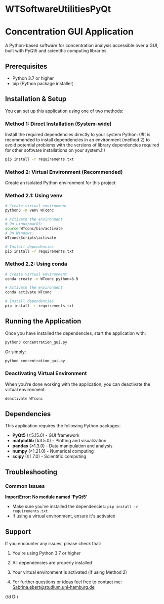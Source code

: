 # WTSoftwareUtilitiesPyQt

# Concentration GUI Application

A Python-based software for concentration analysis accessible over a GUI,  built with PyQt5 and scientific computing libraries.

## Prerequisites

- Python 3.7 or higher
- pip (Python package installer)

## Installation & Setup

You can set up this application using one of two methods:

### Method 1: Direct Installation (System-wide)

Install the required dependencies directly to your system Python:
(!!It is recommended to install dependencies in an environment (method 2) to avoid potential problems with the versions of library dependencies required for other software installations on your system.!!)

```bash
pip install -r requirements.txt
```

### Method 2: Virtual Environment (Recommended)

Create an isolated Python environment for this project:

### Method 2.1: Using venv 

```bash
# Create virtual environment
python3 -m venv WTconc

# Activate the environment
# On Linux/macOS:
source WTconc/bin/activate
# On Windows:
WTconc\Scripts\activate

# Install dependencies
pip install -r requirements.txt
```

### Method 2.2: Using conda 

```bash
# Create virtual environment
conda create -n WTconc python=3.9

# Activate the environment
conda activate WTconc

# Install dependencies
pip install -r requirements.txt
```

## Running the Application

Once you have installed the dependencies, start the application with:

```bash
python3 concentration_gui.py
```

Or simply:

```bash
python concentration_gui.py
```


### Deactivating Virtual Environment

When you're done working with the application, you can deactivate the virtual environment:

```bash
deactivate WTconc
```

## Dependencies

This application requires the following Python packages:

- **PyQt5** (≥5.15.0) - GUI framework
- **matplotlib** (≥3.5.0) - Plotting and visualization
- **pandas** (≥1.3.0) - Data manipulation and analysis
- **numpy** (≥1.21.0) - Numerical computing
- **scipy** (≥1.7.0) - Scientific computing

## Troubleshooting

### Common Issues

**ImportError: No module named 'PyQt5'**
- Make sure you've installed the dependencies: `pip install -r requirements.txt`
- If using a virtual environment, ensure it's activated

## Support
If you encounter any issues, please check that:
1. You're using Python 3.7 or higher
2. All dependencies are properly installed
3. Your virtual environment is activated (if using Method 2)
   
4. For further questions or ideas feel free to contact me: Sabrina.ebert@studium.uni-hamburg.de



(/d D:)
